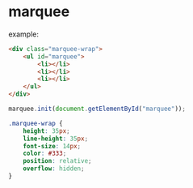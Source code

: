 # marquee

example:

``` html
<div class="marquee-wrap">
    <ul id="marquee">
        <li></li>
        <li></li>
        <li></li>
    </ul>
</div>
```
``` js
marquee.init(document.getElementById("marquee"));
```

``` css
.marquee-wrap {
    height: 35px;
    line-height: 35px;
    font-size: 14px;
    color: #333;
    position: relative;
    overflow: hidden;
}
``` 

